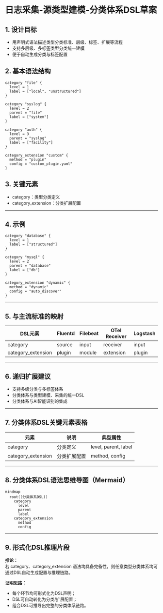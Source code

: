 # 日志采集-源类型建模-分类体系DSL草案

## 1. 设计目标

- 用声明式语法描述类型分类标准、层级、标签、扩展等流程
- 支持多层级、多标签类型分类统一建模
- 便于自动生成分类与标签配置

## 2. 基本语法结构

```dsl
category "file" {
  level = 1
  label = ["local", "unstructured"]
}

category "syslog" {
  level = 2
  parent = "file"
  label = ["system"]
}

category "auth" {
  level = 3
  parent = "syslog"
  label = ["facility"]
}

category_extension "custom" {
  method = "plugin"
  config = "custom_plugin.yaml"
}
```

## 3. 关键元素

- category：类型分类定义
- category_extension：分类扩展配置

---

## 4. 示例

```dsl
category "database" {
  level = 1
  label = ["structured"]
}

category "mysql" {
  level = 2
  parent = "database"
  label = ["db"]
}

category_extension "dynamic" {
  method = "dynamic"
  config = "auto_discover"
}
```

---

## 5. 与主流标准的映射

| DSL元素        | Fluentd | Filebeat | OTel Receiver | Logstash |
|----------------|---------|----------|---------------|----------|
| category       | source  | input    | receiver      | input    |
| category_extension | plugin | module   | extension     | plugin   |

---

## 6. 递归扩展建议

- 支持多级分类与多标签体系
- 分类体系与类型建模、采集的统一DSL
- 分类体系与AI智能识别的集成

---

## 7. 分类体系DSL关键元素表格

| 元素            | 说明           | 典型属性           |
|-----------------|----------------|--------------------|
| category        | 分类定义       | level, parent, label |
| category_extension | 分类扩展配置 | method, config     |

---

## 8. 分类体系DSL语法思维导图（Mermaid）

```mermaid
mindmap
  root((分类体系DSL))
    category
      level
      parent
      label
    category_extension
      method
      config
```

---

## 9. 形式化DSL推理片段

**推论：**  
若 category、category_extension 语法均具备完备性，则任意类型分类体系均可通过DSL自动生成配置与推理链路。

**证明思路：**  

- 每个环节均可形式化为DSL声明；
- DSL可自动转化为分类/扩展配置；
- 组合DSL可推导出完整的分类体系链路。
